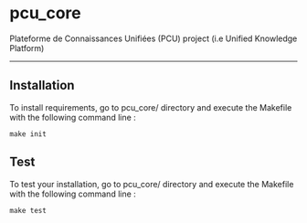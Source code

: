 # pcu_core
Plateforme de Connaissances Unifiées (PCU) project (i.e Unified Knowledge Platform)

----

## Installation

To install requirements, go to pcu_core/ directory and execute the Makefile with the following command line :

`make init`

## Test

To test your installation, go to pcu_core/ directory and execute the Makefile with the following command line : 

`make test`
